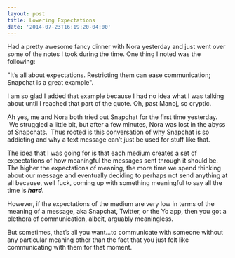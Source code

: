 ```yaml
---
layout: post
title: Lowering Expectations
date: '2014-07-23T16:19:20-04:00'
---
```

Had a pretty awesome fancy dinner with Nora yesterday and just went over some of the notes I took during the time. One thing I noted was the following:

"It’s all about expectations. Restricting them can ease communication; Snapchat is a great example".

I am so glad I added that example because I had no idea what I was talking about until I reached that part of the quote. Oh, past Manoj, so cryptic.

Ah yes, me and Nora both tried out Snapchat for the first time yesterday.  We struggled a little bit, but after a few minutes, Nora was lost in the abyss of Snapchats.  Thus rooted is this conversation of why Snapchat is so addicting and why a text message can’t just be used for stuff like that.

The idea that I was going for is that each medium creates a set of expectations of how meaningful the messages sent through it should be. The higher the expectations of meaning, the more time we spend thinking about our message and eventually deciding to perhaps not send anything at all because, well fuck, coming up with something meaningful to say all the time is ***hard***.

However, if the expectations of the medium are very low in terms of the meaning of a message, aka Snapchat, Twitter, or the Yo app, then you got a plethora of communication, albeit, arguably meaningless.

But sometimes, that’s all you want…to communicate with someone without any particular meaning other than the fact that you just felt like communicating with them for that moment.
